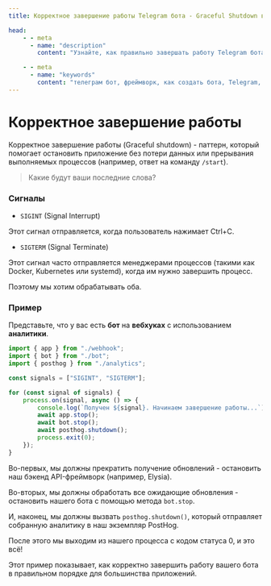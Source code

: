 ```yaml
---
title: Корректное завершение работы Telegram бота - Graceful Shutdown в GramIO

head:
    - - meta
      - name: "description"
        content: "Узнайте, как правильно завершать работу Telegram бота с использованием паттерна Graceful Shutdown в GramIO. Обрабатывайте сигналы завершения, сохраняйте данные и корректно закрывайте соединения перед остановкой приложения."

    - - meta
      - name: "keywords"
        content: "телеграм бот, фреймворк, как создать бота, Telegram, Telegram Bot API, GramIO, TypeScript, JavaScript, Node.JS, Nodejs, Deno, Bun, graceful shutdown, корректное завершение, обработка сигналов, SIGINT, SIGTERM, закрытие соединений, сохранение данных, управление состоянием, останов приложения, webhook cleanup, docker shutdown, systemd shutdown, PM2, обработка исключений, деструкторы, onStop хук, жизненный цикл приложения, контейнеризация, Kubernetes shutdown"
---
```


# Корректное завершение работы

Корректное завершение работы (Graceful shutdown) - паттерн, который помогает остановить приложение без потери данных или прерывания выполняемых процессов (например, ответ на команду `/start`).

> Какие будут ваши последние слова?

### Сигналы

-   `SIGINT` (Signal Interrupt)

Этот сигнал отправляется, когда пользователь нажимает Ctrl+C.

-   `SIGTERM` (Signal Terminate)

Этот сигнал часто отправляется менеджерами процессов (такими как Docker, Kubernetes или systemd), когда им нужно завершить процесс.

Поэтому мы хотим обрабатывать оба.

### Пример

Представьте, что у вас есть **бот** на **вебхуках** с использованием **аналитики**.

```ts
import { app } from "./webhook";
import { bot } from "./bot";
import { posthog } from "./analytics";

const signals = ["SIGINT", "SIGTERM"];

for (const signal of signals) {
    process.on(signal, async () => {
        console.log(`Получен ${signal}. Начинаем завершение работы...`);
        await app.stop();
        await bot.stop();
        await posthog.shutdown();
        process.exit(0);
    });
}
```

Во-первых, мы должны прекратить получение обновлений - остановить наш бэкенд API-фреймворк (например, Elysia).

Во-вторых, мы должны обработать все ожидающие обновления - остановить нашего бота с помощью метода `bot.stop`.

И, наконец, мы должны вызвать `posthog.shutdown()`, который отправляет собранную аналитику в наш экземпляр PostHog.

После этого мы выходим из нашего процесса с кодом статуса 0, и это всё!

Этот пример показывает, как корректно завершить работу вашего бота в правильном порядке для большинства приложений.
